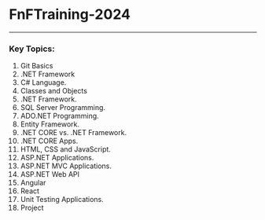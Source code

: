 # FnFTraining-2024
------------------------------------------------------------------------------------------------
### Key Topics:
1. Git Basics
2. .NET Framework 
3. C# Language.
4. Classes and Objects
5. .NET Framework. 
6. SQL Server Programming. 
7. ADO.NET Programming. 
8. Entity Framework. 
9. .NET CORE vs. .NET Framework. 
10. .NET CORE Apps. 
11. HTML, CSS and JavaScript. 
12. ASP.NET Applications. 
13. ASP.NET MVC Applications. 
14. ASP.NET Web API 
15. Angular
16. React
17. Unit Testing Applications. 
18. Project
